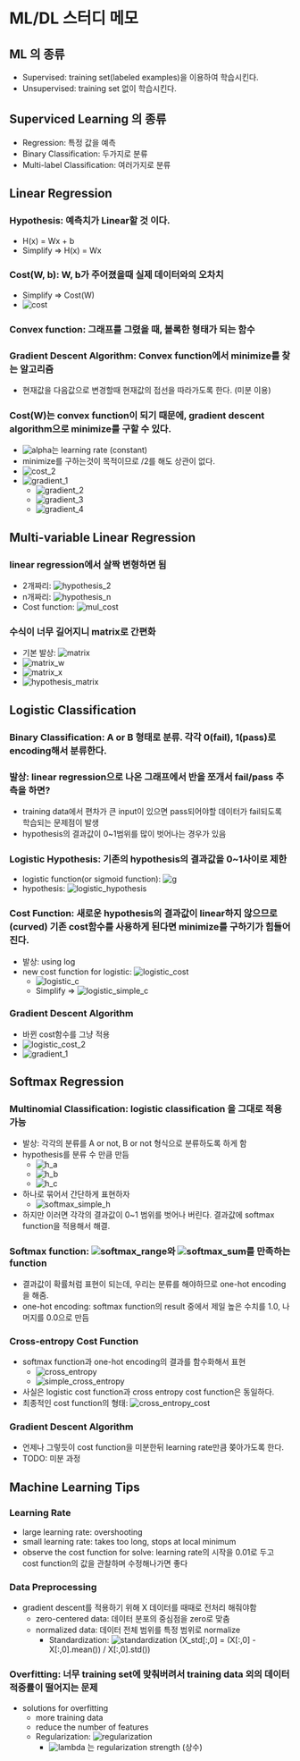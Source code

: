 # ML/DL 스터디 메모

## ML 의 종류
- Supervised: training set(labeled examples)을 이용하여 학습시킨다.
- Unsupervised: training set 없이 학습시킨다.

## Superviced Learning 의 종류
- Regression: 특정 값을 예측
- Binary Classification: 두가지로 분류
- Multi-label Classification: 여러가지로 분류

## Linear Regression
### Hypothesis: 예측치가 Linear할 것 이다.
- H(x) = Wx + b
- Simplify => H(x) = Wx


### Cost(W, b): W, b가 주어졌을때 실제 데이터와의 오차치
- Simplify => Cost(W)
- ![cost](img/linear_regression/cost.png)

### Convex function: 그래프를 그렸을 때, 볼록한 형태가 되는 함수
### Gradient Descent Algorithm: Convex function에서 minimize를 찾는 알고리즘
- 현재값을 다음값으로 변경할때 현재값의 접선을 따라가도록 한다. (미분 이용)

### Cost(W)는 convex function이 되기 때문에, gradient descent algorithm으로 minimize를 구할 수 있다.
- ![alpha](img/linear_regression/alpha.png)는 learning rate (constant)
- minimize를 구하는것이 목적이므로 /2를 해도 상관이 없다.
- ![cost_2](img/linear_regression/cost_2.png)
- ![gradient_1](img/linear_regression/gradient_1.png)
  - ![gradient_2](img/linear_regression/gradient_2.png)
  - ![gradient_3](img/linear_regression/gradient_3.png)
  - ![gradient_4](img/linear_regression/gradient_4.png)

## Multi-variable Linear Regression
### linear regression에서 살짝 변형하면 됨
- 2개짜리: ![hypothesis_2](img/multi_variable_linear_regression/hypothesis_2.png)
- n개짜리: ![hypothesis_n](img/multi_variable_linear_regression/hypothesis_n.png)
- Cost function: ![mul_cost](img/multi_variable_linear_regression/cost.png)

### 수식이 너무 길어지니 matrix로 간편화
- 기본 발상: ![matrix](img/multi_variable_linear_regression/matrix.png)
- ![matrix_w](img/multi_variable_linear_regression/matrix_w.png)
- ![matrix_x](img/multi_variable_linear_regression/matrix_x.png)
- ![hypothesis_matrix](img/multi_variable_linear_regression/hypothesis_matrix.png)

## Logistic Classification
### Binary Classification: A or B 형태로 분류. 각각 0(fail), 1(pass)로 encoding해서 분류한다.

### 발상: linear regression으로 나온 그래프에서 반을 쪼개서 fail/pass 추측을 하면?
- training data에서 편차가 큰 input이 있으면 pass되어야할 데이터가 fail되도록 학습되는 문제점이 발생
- hypothesis의 결과값이 0~1범위를 많이 벗어나는 경우가 있음

### Logistic Hypothesis: 기존의 hypothesis의 결과값을 0~1사이로 제한
- logistic function(or sigmoid function): ![g](img/logistic_classification/g.png)
- hypothesis: ![logistic_hypothesis](img/logistic_classification/hypothesis.png)

### Cost Function: 새로운 hypothesis의 결과값이 linear하지 않으므로(curved) 기존 cost함수를 사용하게 된다면 minimize를 구하기가 힘들어진다.
- 발상: using log
- new cost function for logistic: ![logistic_cost](img/logistic_classification/cost.png)
  - ![logistic_c](img/logistic_classification/c.png)
  - Simplify => ![logistic_simple_c](img/logistic_classification/simple_c.png)

### Gradient Descent Algorithm
- 바뀐 cost함수를 그냥 적용
- ![logistic_cost_2](img/logistic_classification/cost_2.png)
- ![gradient_1](img/linear_regression/gradient_1.png)

## Softmax Regression
### Multinomial Classification: logistic classification 을 그대로 적용 가능
- 발상: 각각의 분류를 A or not, B or not 형식으로 분류하도록 하게 함
- hypothesis를 분류 수 만큼 만듬
  - ![h_a](img/softmax_regression/h_a.png)
  - ![h_b](img/softmax_regression/h_b.png)
  - ![h_c](img/softmax_regression/h_c.png)
- 하나로 묶어서 간단하게 표현하자
  - ![softmax_simple_h](img/softmax_regression/simple_h.png)
- 하지만 이러면 각각의 결과값이 0~1 범위를 벗어나 버린다. 결과값에 softmax function을 적용해서 해결.

### Softmax function: ![softmax_range](img/softmax_regression/softmax_range.png)와 ![softmax_sum](img/softmax_regression/softmax_sum.png)를 만족하는 function
- 결과값이 확률처럼 표현이 되는데, 우리는 분류를 해야하므로 one-hot encoding을 해줌.
- one-hot encoding: softmax function의 result 중에서 제일 높은 수치를 1.0, 나머지를 0.0으로 만듬

### Cross-entropy Cost Function
- softmax function과 one-hot encoding의 결과를 함수화해서 표현
  - ![cross_entropy](img/softmax_regression/cross_entropy.png)
  - ![simple_cross_entropy](img/softmax_regression/simple_cross_entropy.png)
- 사실은 logistic cost function과 cross entropy cost function은 동일하다.
- 최종적인 cost function의 형태: ![cross_entropy_cost](img/softmax_regression/cost.png)

### Gradient Descent Algorithm
- 언제나 그렇듯이 cost function을 미분한뒤 learning rate만큼 쫒아가도록 한다.
- TODO: 미분 과정

## Machine Learning Tips
### Learning Rate
- large learning rate: overshooting
- small learning rate: takes too long, stops at local minimum
- observe the cost function for solve: learning rate의 시작을 0.01로 두고 cost function의 값을 관찰하며 수정해나가면 좋다

### Data Preprocessing
- gradient descent를 적용하기 위해 X 데이터를 때때로 전처리 해줘야함
  - zero-centered data: 데이터 분포의 중심점을 zero로 맞춤
  - normalized data: 데이터 전체 범위를 특정 범위로 normalize
    - Standardization: ![standardization](img/ml_tips/standardization.png) (X_std[:,0] = (X[:,0] - X[:,0].mean()) / X[:,0].std())

### Overfitting: 너무 training set에 맞춰버려서 training data 외의 데이터 적중률이 떨어지는 문제
- solutions for overfitting
  - more training data
  - reduce the number of features
  - Regularization: ![regularization](img/ml_tips/regularization.png)
    - ![lambda](img/ml_tips/lambda.png) 는 regularization strength (상수)

